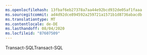 ```yaml
---
ms.openlocfilehash: 13fbaf6eb27378a7aa44e92bcd932de05af1faaa
ms.sourcegitcommit: ad4d92dce894592a259721a1571b1d8736abacdb
ms.translationtype: MT
ms.contentlocale: de-DE
ms.lasthandoff: 08/04/2020
ms.locfileid: "87607509"
---
```

<span data-ttu-id="4bfd2-101">Transact\-SQL</span><span class="sxs-lookup"><span data-stu-id="4bfd2-101">Transact\-SQL</span></span>
